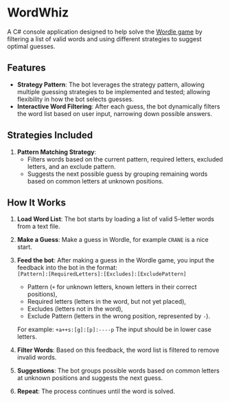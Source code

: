 # WordWhiz

A C# console application designed to help solve the [Wordle game](https://www.nytimes.com/games/wordle/index.html) by filtering a list of valid words and using different strategies to suggest optimal guesses.

## Features

- **Strategy Pattern**: The bot leverages the strategy pattern, allowing multiple guessing strategies to be implemented and tested; allowing flexibility in how the bot selects guesses.
- **Interactive Word Filtering**: After each guess, the bot dynamically filters the word list based on user input, narrowing down possible answers.
  
## Strategies Included

1. **Pattern Matching Strategy**: 
    - Filters words based on the current pattern, required letters, excluded letters, and an exclude pattern.
    - Suggests the next possible guess by grouping remaining words based on common letters at unknown positions.
  
## How It Works

1. **Load Word List**: The bot starts by loading a list of valid 5-letter words from a text file.
2. **Make a Guess**: Make a guess in Wordle, for example `CRANE` is a nice start. 
3. **Feed the bot**: After making a guess in the Wordle game, you input the feedback into the bot in the format:  
`[Pattern]:[RequiredLetters]:[Excludes]:[ExcludePattern]`  
   - Pattern (`+` for unknown letters, known letters in their correct positions),
   - Required letters (letters in the word, but not yet placed),
   - Excludes (letters not in the word),
   - Exclude Pattern (letters in the wrong position, represented by `-`).
       
   For example:  `+a++s:[g]:[p]:----p`
   The input should be in lower case letters. 
5. **Filter Words**: Based on this feedback, the word list is filtered to remove invalid words.
6. **Suggestions**: The bot groups possible words based on common letters at unknown positions and suggests the next guess.
7. **Repeat**: The process continues until the word is solved.

